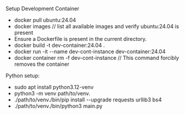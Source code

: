 Setup Development Container
* docker pull ubuntu:24.04
* docker images // list all available images and verify ubuntu:24.04 is present
* Ensure a Dockerfile is present in the current directory.
* docker build -t dev-container:24.04 .
* docker run -it --name dev-cont-instance dev-container:24.04
* docker container rm -f dev-cont-instance // This command forcibly removes the container

Python setup:

* sudo apt install python3.12-venv
* python3 -m venv path/to/venv.
* ./path/to/venv./bin/pip install --upgrade requests urllib3 bs4
* ./path/to/venv./bin/python3 main.py 
